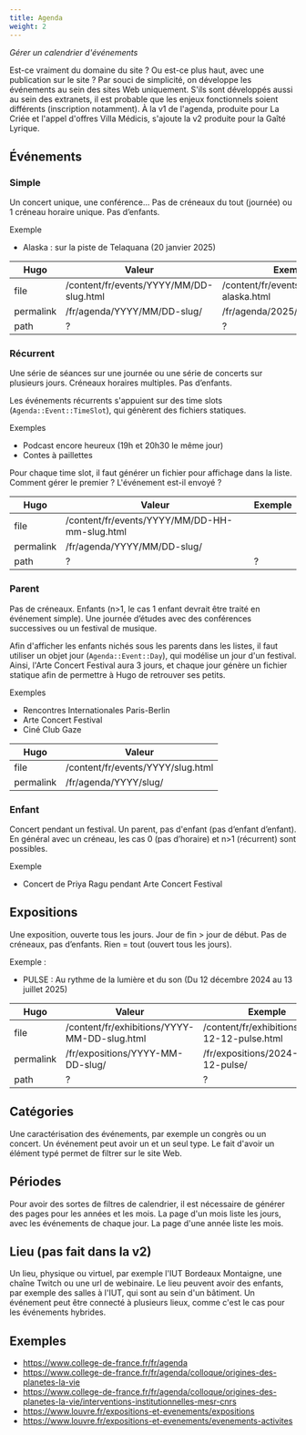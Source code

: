 ```yaml
---
title: Agenda
weight: 2
---
```

*Gérer un calendrier d'événements*

Est-ce vraiment du domaine du site ? Ou est-ce plus haut, avec une publication sur le site ? Par souci de simplicité, on développe les événements au sein des sites Web uniquement. S'ils sont développés aussi au sein des extranets, il est probable que les enjeux fonctionnels soient différents (inscription notamment). À la v1 de l'agenda, produite pour La Criée et l'appel d'offres Villa Médicis, s'ajoute la v2 produite pour la Gaîté Lyrique.

## Événements

### Simple

Un concert unique, une conférence...
Pas de créneaux du tout (journée) ou 1 créneau horaire unique.
Pas d’enfants.

Exemple
- Alaska : sur la piste de Telaquana (20 janvier 2025)

| Hugo | Valeur | Exemple |
| - | - | - |
| file | /content/fr/events/YYYY/MM/DD-slug.html | /content/fr/events/2025/01/20-alaska.html |
| permalink | /fr/agenda/YYYY/MM/DD-slug/ | /fr/agenda/2025/01/20-alaska/ |
| path | ? | ? |

### Récurrent

Une série de séances sur une journée ou une série de concerts sur plusieurs jours.
Créneaux horaires multiples.
Pas d’enfants.

Les événements récurrents s'appuient sur des time slots (`Agenda::Event::TimeSlot`), qui génèrent des fichiers statiques.

Exemples
- Podcast encore heureux (19h et 20h30 le même jour)
- Contes à paillettes

Pour chaque time slot, il faut générer un fichier pour affichage dans la liste.
Comment gérer le premier ?
L'événement est-il envoyé ?

| Hugo | Valeur | Exemple |
| - | - | - |
| file | /content/fr/events/YYYY/MM/DD-HH-mm-slug.html |
| permalink | /fr/agenda/YYYY/MM/DD-slug/ |
| path | ? | ? |

### Parent

Pas de créneaux.
Enfants (n>1, le cas 1 enfant devrait être traité en événement simple).
Une journée d’études avec des conférences successives ou un festival de musique.


Afin d'afficher les enfants nichés sous les parents dans les listes, il faut utiliser un objet jour (`Agenda::Event::Day`), qui modélise un jour d'un festival.
Ainsi, l'Arte Concert Festival aura 3 jours, et chaque jour génère un fichier statique afin de permettre à Hugo de retrouver ses petits.


Exemples
- Rencontres Internationales Paris-Berlin
- Arte Concert Festival
- Ciné Club Gaze


| Hugo | Valeur |
| - | - |
| file | /content/fr/events/YYYY/slug.html |
| permalink | /fr/agenda/YYYY/slug/ |

### Enfant

Concert pendant un festival.
Un parent, pas d'enfant (pas d’enfant d’enfant).
En général avec un créneau, les cas 0 (pas d’horaire) et n>1 (récurrent) sont possibles.


Exemple
- Concert de Priya Ragu pendant Arte Concert Festival

## Expositions

Une exposition, ouverte tous les jours.
Jour de fin > jour de début.
Pas de créneaux, pas d’enfants.
Rien = tout (ouvert tous les jours).

Exemple :
- PULSE : Au rythme de la lumière et du son (Du 12 décembre 2024 au 13 juillet 2025)

| Hugo | Valeur | Exemple |
| - | - | - |
| file | /content/fr/exhibitions/YYYY-MM-DD-slug.html | /content/fr/exhibitions/2024-12-12-pulse.html |
| permalink | /fr/expositions/YYYY-MM-DD-slug/ | /fr/expositions/2024-12-12-pulse/ |
| path | ? | ? |

## Catégories

Une caractérisation des événements, par exemple un congrès ou un concert. Un événement peut avoir un et un seul type. Le fait d'avoir un élément typé permet de filtrer sur le site Web.

## Périodes

Pour avoir des sortes de filtres de calendrier, il est nécessaire de générer des pages pour les années et les mois.
La page d'un mois liste les jours, avec les événements de chaque jour.
La page d'une année liste les mois.

## Lieu (pas fait dans la v2)

Un lieu, physique ou virtuel, par exemple l'IUT Bordeaux Montaigne, une chaîne Twitch ou une url de webinaire. Le lieu peuvent avoir des enfants, par exemple des salles à l'IUT, qui sont au sein d'un bâtiment. Un événement peut être connecté à plusieurs lieux, comme c'est le cas pour les événements hybrides.

## Exemples

- https://www.college-de-france.fr/fr/agenda
- https://www.college-de-france.fr/fr/agenda/colloque/origines-des-planetes-la-vie
- https://www.college-de-france.fr/fr/agenda/colloque/origines-des-planetes-la-vie/interventions-institutionnelles-mesr-cnrs
- https://www.louvre.fr/expositions-et-evenements/expositions
- https://www.louvre.fr/expositions-et-evenements/evenements-activites
